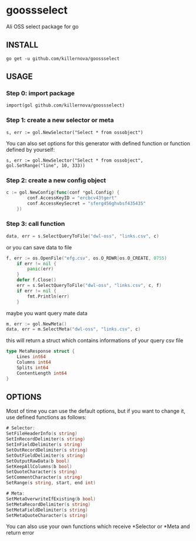 # goossselect
Ali OSS select package for go

## INSTALL
`go get -u github.com/killernova/goossselect`

## USAGE

### Step 0: import package
`import(gol github.com/killernova/goossselect)`

### Step 1: create a new selector or meta
`s, err := gol.NewSelector("Select * from ossobject")`

You can also set options for this generator with defined function or function defined by yourself:

`s, err := gol.NewSelector("Select * from ossobject", gol.SetRange("line", 10, 333))`

### Step 2: create a new config object
```go
c := gol.NewConfig(func(conf *gol.Config) {
		conf.AccessKeyID = "ercbcv43tgert"
		conf.AccessKeySecret = "sferg456ghvbsf435435"
	})
```

### Step 3: call function
```go
data, err = s.SelectQueryToFile("dwl-oss", "links.csv", c)
```
or you can save data to file
```go
f, err := os.OpenFile("efg.csv", os.O_RDWR|os.O_CREATE, 0755)
	if err != nil {
		panic(err)
	}
	defer f.Close()
	err = s.SelectQueryToFile("dwl-oss", "links.csv", c, f)
	if err != nil {
		fmt.Println(err)
	}
```
maybe you want query mate data
```go
m, err := gol.NewMeta()
data, err = m.SelectMeta("dwl-oss", "links.csv", c)
```
this will return a struct which contains informations of your query csv file
```go
type MetaResponse struct {
	Lines int64
	Columns int64
	Splits int64
	ContentLength int64
}
```

## OPTIONS

Most of time you can use the default options, but if you want to change it, use defined functions as follows:
```go
# Selector:
SetFileHeaderInfo(s string)
SetInRecordDelimiter(s string)
SetInFieldDelimiter(s string)
SetOutRecordDelimiter(s string)
SetOutFieldDelimiter(s string)
SetOutputRawData(b bool)
SetKeepAllColumns(b bool)
SetQuoteCharacter(s string)
SetCommentCharacter(s string)
SetRange(s string, start, end int)

# Meta:
SetMetaOverwriteIfExisting(b bool)
SetMetaRecordDelimiter(s string)
SetMetaFieldDelimiter(s string)
SetMetaQuoteCharacter(s string)
```

You can also use your own functions which receive *Selector or *Meta and return error

